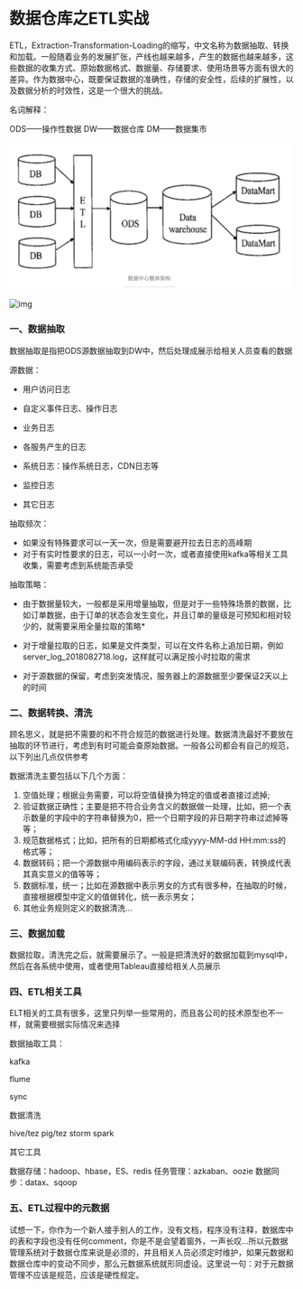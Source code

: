 # 数据仓库之ETL实战

ETL，Extraction-Transformation-Loading的缩写，中文名称为数据抽取、转换和加载。一般随着业务的发展扩张，产线也越来越多，产生的数据也越来越多，这些数据的收集方式、原始数据格式、数据量、存储要求、使用场景等方面有很大的差异。作为数据中心，既要保证数据的准确性，存储的安全性，后续的扩展性，以及数据分析的时效性，这是一个很大的挑战。


名词解释：

ODS——操作性数据
DW——数据仓库
DM——数据集市

![img](../imgs/database/数据中心整体架构.png)

![img](/Users/leinian/note/imgs/database/ETL概念.png)

### 一、数据抽取

数据抽取是指把ODS源数据抽取到DW中，然后处理成展示给相关人员查看的数据

源数据：

- 用户访问日志

- 自定义事件日志、操作日志
- 业务日志
- 各服务产生的日志
- 系统日志：操作系统日志，CDN日志等
- 监控日志
- 其它日志

抽取频次：

- 如果没有特殊要求可以一天一次，但是需要避开拉去日志的高峰期
- 对于有实时性要求的日志，可以一小时一次，或者直接使用kafka等相关工具收集，需要考虑到系统能否承受

抽取策略：

- 由于数据量较大，一般都是采用增量抽取，但是对于一些特殊场景的数据，比如订单数据，由于订单的状态会发生变化，并且订单的量级是可预知和相对较少的，就需要采用全量拉取的策略*

- 对于增量拉取的日志，如果是文件类型，可以在文件名称上追加日期，例如 server_log_2018082718.log，这样就可以满足按小时拉取的需求

- 对于源数据的保留，考虑到突发情况，服务器上的源数据至少要保证2天以上的时间

### 二、数据转换、清洗

顾名思义，就是把不需要的和不符合规范的数据进行处理。数据清洗最好不要放在抽取的环节进行，考虑到有时可能会查原始数据。一般各公司都会有自己的规范，以下列出几点仅供参考

数据清洗主要包括以下几个方面：

1. 空值处理；根据业务需要，可以将空值替换为特定的值或者直接过滤掉;
2. 验证数据正确性；主要是把不符合业务含义的数据做一处理，比如，把一个表示数量的字段中的字符串替换为0，把一个日期字段的非日期字符串过滤掉等等；
3. 规范数据格式；比如，把所有的日期都格式化成yyyy-MM-dd HH:mm:ss的格式等；
4. 数据转码；把一个源数据中用编码表示的字段，通过关联编码表，转换成代表其真实意义的值等等；
5. 数据标准，统一；比如在源数据中表示男女的方式有很多种，在抽取的时候，直接根据模型中定义的值做转化，统一表示男女；
6. 其他业务规则定义的数据清洗...

### 三、数据加载

数据拉取，清洗完之后，就需要展示了。一般是把清洗好的数据加载到mysql中，然后在各系统中使用，或者使用Tableau直接给相关人员展示

### 四、ETL相关工具

ELT相关的工具有很多，这里只列举一些常用的，而且各公司的技术原型也不一样，就需要根据实际情况来选择

数据抽取工具：

kafka

flume

sync

数据清洗

hive/tez
pig/tez
storm
spark

其它工具

数据存储：hadoop、hbase，ES、redis
任务管理：azkaban、oozie
数据同步：datax、sqoop

### 五、ETL过程中的元数据

试想一下，你作为一个新人接手别人的工作，没有文档，程序没有注释，数据库中的表和字段也没有任何comment，你是不是会望着窗外，一声长叹...所以元数据管理系统对于数据仓库来说是必须的，并且相关人员必须定时维护，如果元数据和数据仓库中的变动不同步，那么元数据系统就形同虚设。这里说一句：对于元数据管理不应该是规范，应该是硬性规定。